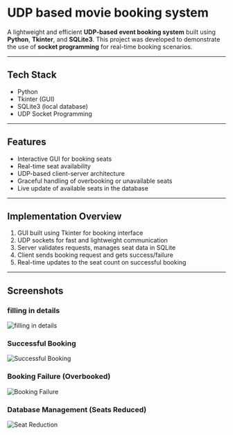 # UDP based movie booking system

A lightweight and efficient **UDP-based event booking system** built using **Python**, **Tkinter**, and **SQLite3**. This project was developed to demonstrate the use of **socket programming** for real-time booking scenarios.

---

## Tech Stack

- Python  
- Tkinter (GUI)  
- SQLite3 (local database)  
- UDP Socket Programming  

---

##  Features

- Interactive GUI for booking seats  
- Real-time seat availability  
- UDP-based client-server architecture  
- Graceful handling of overbooking or unavailable seats  
- Live update of available seats in the database  

---

## Implementation Overview

1. GUI built using Tkinter for booking interface  
2. UDP sockets for fast and lightweight communication  
3. Server validates requests, manages seat data in SQLite  
4. Client sends booking request and gets success/failure  
5. Real-time updates to the seat count on successful booking  

---

##  Screenshots
###  filling in details
![filling in details](screenshots/udp1.png)
###  Successful Booking  
![Successful Booking](screenshots/udp2.png)

###  Booking Failure (Overbooked)  
![Booking Failure](screenshots/udp4.png)

###  Database Management (Seats Reduced)  
![Seat Reduction](screenshots/udp3.png)
